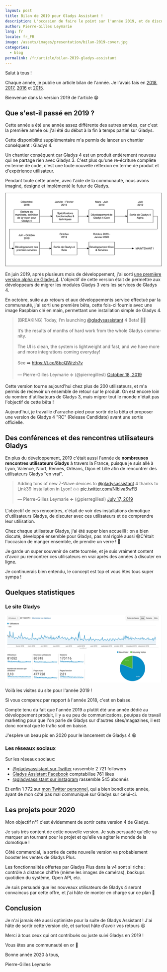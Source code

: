 ```yaml
---
layout: post
title: Bilan de 2019 pour Gladys Assistant !
description: L'occasion de faire le point sur l'année 2019, et de discuter des projets pour 2020.
author: Pierre-Gilles Leymarie
lang: fr
locale: fr_FR
image: /assets/images/presentation/bilan-2019-cover.jpg
categories:
  - blog
permalink: /fr/article/bilan-2019-gladys-assistant
---
```


Salut à tous !

Chaque année, je publie un article bilan de l'année. Je l'avais fais en [2018](/fr/article/bilan-2018-pour-gladys-assistant), [2017](/fr/article/bilan-gladys-2017), [2016](/fr/article/bilan-annee-2016) et [2015](/fr/article/bilan-2015-et-projets-pour-2016).

Bienvenue dans la version 2019 de l'article 😁

## Que s'est-il passé en 2019 ?

Cette année a été une année assez différente des autres années, car c'est la première année où j'ai été du début à la fin à temps partiel sur Gladys.

Cette disponibilité supplémentaire m'a permis de lancer un chantier conséquent : Gladys 4.

Un chantier conséquent car Gladys 4 est un produit entièrement nouveau qui ne partage rien avec Gladys 3. C'est plus qu'une re-écriture complète en terme de code, c'est une toute nouvelle réflexion en terme de produit et d'expérience utilisateur.

Pendant toute cette année, avec l'aide de la communauté, nous avons imaginé, designé et implémenté le futur de Gladys.

<img src="/assets/images/articles/bilan-2019/2019-schedule.png" alt="Programme de 2019" class="img-responsive"/>

En juin 2019, après plusieurs mois de développement, j'ai sorti [une première version alpha de Gladys 4](/fr/article/premiere-alpha-gladys-4). L'objectif de cette version était de permettre aux développeurs de migrer les modules Gladys 3 vers les services de Gladys 4.

En octobre, suite aux retours et aux développements service effectué par la communauté, j'ai sorti une première bêta, cette fois-ci fournie avec une image Raspbian clé en main, permettant une installation simple de Gladys 4.

<blockquote class="twitter-tweet"><p lang="en" dir="ltr">[BREAKING] Today, I’m launching <a href="https://twitter.com/gladysassistant?ref_src=twsrc%5Etfw">@gladysassistant</a> 4 Beta! 🚀🚀<br><br>It’s the results of months of hard work from the whole Gladys community.<br><br>The UI is clean, the system is lightweight and fast, and we have more and more integrations coming everyday!<br><br>See ➡️ <a href="https://t.co/8bcQWrzh7v">https://t.co/8bcQWrzh7v</a></p>&mdash; Pierre-Gilles Leymarie ✈️ (@pierregillesl) <a href="https://twitter.com/pierregillesl/status/1185254263309635585?ref_src=twsrc%5Etfw">October 18, 2019</a></blockquote> <script async src="https://platform.twitter.com/widgets.js" charset="utf-8"></script>

Cette version tourne aujourd'hui chez plus de 200 utilisateurs, et m'a permis de recevoir un ensemble de retour sur le produit. On est encore loin du nombre d'utilisateurs de Gladys 3, mais migrer tout le monde n'était pas l'objectif de cette bêta !

Aujourd'hui, je travaille d'arrache-pied pour sortir de la bêta et proposer une version de Gladys 4 "RC" (Release Candidate) avant une sortie officielle.

## Des conférences et des rencontres utilisateurs Gladys

En plus du développement, 2019 c'était aussi l'année de **nombreuses rencontres utilisateurs Gladys** à travers la France, puisque je suis allé à Lyon, Valence, Niort, Rennes, Orléans, Dijon et Lille afin de rencontrer des utilisateurs Gladys "en vrai".

<blockquote class="twitter-tweet"><p lang="en" dir="ltr">Adding tons of new Z-Wave devices to <a href="https://twitter.com/gladysassistant?ref_src=twsrc%5Etfw">@gladysassistant</a> 4 thanks to Link39 installation in Lyon! 🔥🔥 <a href="https://t.co/Nlblva6wFB">pic.twitter.com/Nlblva6wFB</a></p>&mdash; Pierre-Gilles Leymarie ✈️ (@pierregillesl) <a href="https://twitter.com/pierregillesl/status/1151594985717948416?ref_src=twsrc%5Etfw">July 17, 2019</a></blockquote> <script async src="https://platform.twitter.com/widgets.js" charset="utf-8"></script>

L'objectif de ces rencontres, c'était de voir des installations domotique d'utilisateurs Gladys, de discuter avec ces utilisateurs et de comprendre leur utilisation.

Chez chaque utilisateur Gladys, j'ai été super bien accueilli : on a bien discuté, développé ensemble pour Gladys, pas mal rigolé aussi 😄C'était l'occasion de manger ensemble, de prendre un verre ! 🍻

Je garde un super souvenir de cette tournée, et je suis vraiment content d'avoir pu rencontrer ces utilisateurs en vrai après des années à discuter en ligne.

Je continuerais bien entendu, le concept est top et vous êtes tous super sympa !

## Quelques statistiques

### Le site Gladys

<img src="/assets/images/articles/bilan-2019/traffic.jpg" alt="Trafic sur le site 2019" class="img-responsive"/>

Voilà les visites du site pour l'année 2019 !

Si vous comparez par rapport à l'année 2018, c'est en baisse.

Compte tenu du fait que l'année 2019 a plutôt été une année dédié au développement produit, il y a eu peu de communications, peu/pas de travail marketing pour que l'on parle de Gladys sur d'autres sites/magazines, il est donc normal que le trafic soit en baisse.

J'espère un beau pic en 2020 pour le lancement de Gladys 4 😀

### Les réseaux sociaux

Sur les réseaux sociaux:

- [@gladysassistant sur Twitter](https://twitter.com/gladysassistant) rassemble 2 721 followers
- [Gladys Assistant Facebook](https://www.facebook.com/gladysassistant) comptabilise 761 likes
- [@gladysassistant sur instagram](https://www.instagram.com/gladysassistant) rassemble 545 abonnés

Et enfin 1 772 sur [mon Twitter personnel](https://twitter.com/pierregillesl), qui a bien bondi cette année, ayant de mon côté pas mal communiqué sur Gladys sur celui-ci.

## Les projets pour 2020

Mon objectif n°1 c'est évidemment de sortir cette version 4 de Gladys.

Je suis très content de cette nouvelle version. Je suis persuadé qu'elle va marquer un tournant pour le projet et qu'elle va agiter le monde de la domotique !

Côté commercial, la sortie de cette nouvelle version va probablement booster les ventes de Gladys Plus.

Les fonctionnalités offertes par Gladys Plus dans la v4 sont si riche : contrôle à distance chiffré (même les images de caméras), backups quotidien du système, Open API, etc.

Je suis persuadé que les nouveaux utilisateurs de Gladys 4 seront convaincus par cette offre, et j'ai hâte de monter en charge sur ce plan 🙂

## Conclusion

Je n'ai jamais été aussi optimiste pour la suite de Gladys Assistant ! J'ai hâte de sortir cette version clé, et surtout hâte d'avoir vos retours 😃

Merci à tous ceux qui ont contribués ou juste suivi Gladys en 2019 !

Vous êtes une communauté en or 🏅

Bonne année 2020 à tous,

Pierre-Gilles Leymarie
